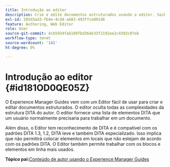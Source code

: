 ```yaml
---
title: Introdução ao editor
description: Crie e edite documentos estruturados usando o editor. Saiba como trabalhar com o editor seguindo os padrões DITA no Adobe Experience Manager Guides.
exl-id: 285d3ad3-fb4e-4cdd-ab83-493ffce891d6
feature: Authoring, Web Editor
role: User
source-git-commit: 4cb5934fab1897bd36de33f2192ae2c4392c07eb
workflow-type: tm+mt
source-wordcount: '141'
ht-degree: 0%

---
```


# Introdução ao editor {#id181OD0QE05Z}

O Experience Manager Guides vem com um Editor fácil de usar para criar e editar documentos estruturados. O editor oculta todas as complexidades da estrutura DITA do autor. O editor fornece uma lista de elementos DITA que um usuário normalmente precisaria para trabalhar em um documento.

Além disso, o Editor tem reconhecimento de DITA e é compatível com os padrões DITA 1.3, 1.2, DITA leve e também DITA especializado. Isso implica que não permitirá colocar elementos em locais que não estejam de acordo com os padrões DITA. O Editor também permite trabalhar com os blocos e elementos em linha mais usados.




**Tópico pai:**&#x200B;[&#x200B; Conteúdo de autor usando o Experience Manager Guides](authoring-content-xml-doc.md)
